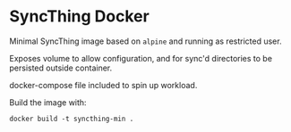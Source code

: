 # SyncThing Docker

Minimal SyncThing image based on `alpine` and running as restricted user.

Exposes volume to allow configuration, and for sync'd directories to be persisted outside container.

docker-compose file included to spin up workload.

Build the image with:

`docker build -t syncthing-min .`